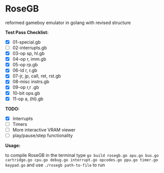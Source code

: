 # RoseGB
reformed gameboy emulator in golang with revised structure

**Test Pass Checklist:**
- [x] 01-special.gb
- [ ] 02-interrupts.gb
- [x] 03-op sp, hl.gb
- [x] 04-op r, imm.gb
- [x] 05-op rp.gb
- [x] 06-ld r, r.gb
- [x] 07-jr, jp, call, ret, rst.gb
- [x] 08-misc instrs.gb
- [x] 09-op r,r .gb
- [x] 10-bit ops.gb
- [x] 11-op a, (hl).gb

**TODO:**
- [x] Interrupts
- [ ] Timers
- [ ] More interactive VRAM viewer
- [ ] play/pause/step functionality

**Usage:**

to compile RoseGB in the terminal type ```go build rosegb.go apu.go bus.go cartridge.go cpu.go debug.go interrupt.go opcodes.go ppu.go timer.go keypad.go``` and use ```./rosegb path-to-file``` to run
